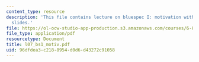 ```yaml
---
content_type: resource
description: 'This file contains lecture on bluespec I: motivation with the help of
  slides.'
file: https://ol-ocw-studio-app-production.s3.amazonaws.com/courses/6-884-complex-digital-systems-spring-2005/96dfdea3c2188954d0d6d43272c91058_l07_bs1_motiv.pdf
file_type: application/pdf
resourcetype: Document
title: l07_bs1_motiv.pdf
uid: 96dfdea3-c218-8954-d0d6-d43272c91058
---
```

